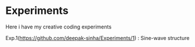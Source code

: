 # Experiments
Here i have my creative coding experiments

Exp.1(https://github.com/deepak-sinha/Experiments/1) : Sine-wave structure
